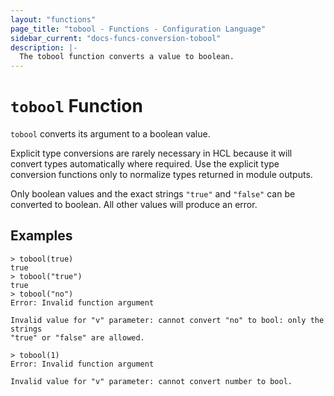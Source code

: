 ```yaml
---
layout: "functions"
page_title: "tobool - Functions - Configuration Language"
sidebar_current: "docs-funcs-conversion-tobool"
description: |-
  The tobool function converts a value to boolean.
---
```


# `tobool` Function

`tobool` converts its argument to a boolean value.

Explicit type conversions are rarely necessary in HCL because it will
convert types automatically where required. Use the explicit type conversion
functions only to normalize types returned in module outputs.

Only boolean values and the exact strings `"true"` and `"false"` can be
converted to boolean. All other values will produce an error.

## Examples

```
> tobool(true)
true
> tobool("true")
true
> tobool("no")
Error: Invalid function argument

Invalid value for "v" parameter: cannot convert "no" to bool: only the strings
"true" or "false" are allowed.

> tobool(1)
Error: Invalid function argument

Invalid value for "v" parameter: cannot convert number to bool.
```
